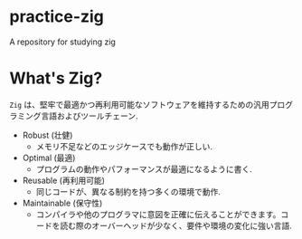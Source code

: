 # practice-zig

A repository for studying zig

# What's Zig?

`Zig` は、堅牢で最適かつ再利用可能なソフトウェアを維持するための汎用プログラミング言語およびツールチェーン.

- Robust (壮健)
  - メモリ不足などのエッジケースでも動作が正しい.
- Optimal (最適)
  - プログラムの動作やパフォーマンスが最適になるように書く.
- Reusable (再利用可能)
  - 同じコードが、異なる制約を持つ多くの環境で動作.
- Maintainable (保守性)
  - コンパイラや他のプログラマに意図を正確に伝えることができます。コードを読む際のオーバーヘッドが少なく、要件や環境の変化に強い言語.
